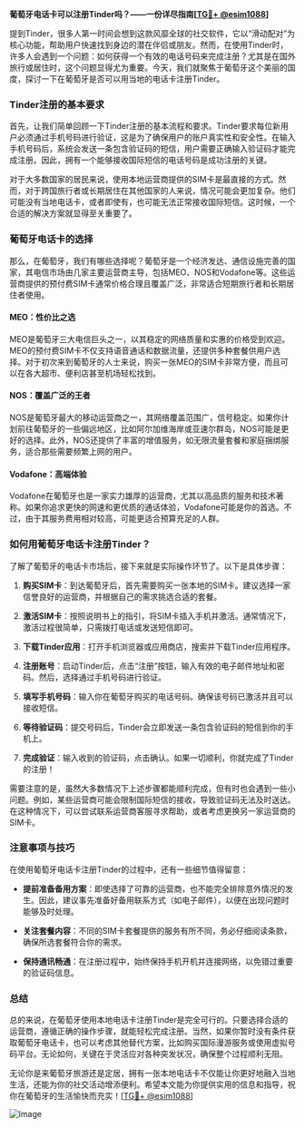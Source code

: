 **葡萄牙电话卡可以注册Tinder吗？——一份详尽指南[[TG💪+ @esim1088](https://t.me/s/esim1088)]**

提到Tinder，很多人第一时间会想到这款风靡全球的社交软件，它以“滑动配对”为核心功能，帮助用户快速找到身边的潜在伴侣或朋友。然而，在使用Tinder时，许多人会遇到一个问题：如何获得一个有效的电话号码来完成注册？尤其是在国外旅行或居住时，这个问题显得尤为重要。今天，我们就聚焦于葡萄牙这个美丽的国度，探讨一下在葡萄牙是否可以用当地的电话卡注册Tinder。

### Tinder注册的基本要求

首先，让我们简单回顾一下Tinder注册的基本流程和要求。Tinder要求每位新用户必须通过手机号码进行验证，这是为了确保用户的账户真实性和安全性。在输入手机号码后，系统会发送一条包含验证码的短信，用户需要正确输入验证码才能完成注册。因此，拥有一个能够接收国际短信的电话号码是成功注册的关键。

对于大多数国家的居民来说，使用本地运营商提供的SIM卡是最直接的方式。然而，对于跨国旅行者或长期居住在其他国家的人来说，情况可能会更加复杂。他们可能没有当地电话卡，或者即使有，也可能无法正常接收国际短信。这时候，一个合适的解决方案就显得至关重要了。

### 葡萄牙电话卡的选择

那么，在葡萄牙，我们有哪些选择呢？葡萄牙是一个经济发达、通信设施完善的国家，其电信市场由几家主要运营商主导，包括MEO、NOS和Vodafone等。这些运营商提供的预付费SIM卡通常价格合理且覆盖广泛，非常适合短期旅行者和长期居住者使用。

#### MEO：性价比之选

MEO是葡萄牙三大电信巨头之一，以其稳定的网络质量和实惠的价格受到欢迎。MEO的预付费SIM卡不仅支持语音通话和数据流量，还提供多种套餐供用户选择。对于初次来到葡萄牙的人士来说，购买一张MEO的SIM卡非常方便，而且可以在各大超市、便利店甚至机场轻松找到。

#### NOS：覆盖广泛的王者

NOS是葡萄牙最大的移动运营商之一，其网络覆盖范围广，信号稳定。如果你计划前往葡萄牙的一些偏远地区，比如阿尔加维海岸或亚速尔群岛，NOS可能是更好的选择。此外，NOS还提供了丰富的增值服务，如无限流量套餐和家庭捆绑服务，适合那些需要频繁上网的用户。

#### Vodafone：高端体验

Vodafone在葡萄牙也是一家实力雄厚的运营商，尤其以高品质的服务和技术著称。如果你追求更快的网速和更优质的通话体验，Vodafone可能是你的首选。不过，由于其服务费用相对较高，可能更适合预算充足的人群。

### 如何用葡萄牙电话卡注册Tinder？

了解了葡萄牙的电话卡市场后，接下来就是实际操作环节了。以下是具体步骤：

1. **购买SIM卡**：到达葡萄牙后，首先需要购买一张本地的SIM卡。建议选择一家信誉良好的运营商，并根据自己的需求挑选合适的套餐。
   
2. **激活SIM卡**：按照说明书上的指引，将SIM卡插入手机并激活。通常情况下，激活过程很简单，只需拨打电话或发送短信即可。

3. **下载Tinder应用**：打开手机浏览器或应用商店，搜索并下载Tinder应用程序。

4. **注册账号**：启动Tinder后，点击“注册”按钮，输入有效的电子邮件地址和密码。然后，选择通过手机号码进行验证。

5. **填写手机号码**：输入你在葡萄牙购买的电话号码。确保该号码已激活并且可以接收短信。

6. **等待验证码**：提交号码后，Tinder会立即发送一条包含验证码的短信到你的手机上。

7. **完成验证**：输入收到的验证码，点击确认。如果一切顺利，你就完成了Tinder的注册！

需要注意的是，虽然大多数情况下上述步骤都能顺利完成，但有时也会遇到一些小问题。例如，某些运营商可能会限制国际短信的接收，导致验证码无法及时送达。在这种情况下，可以尝试联系运营商客服寻求帮助，或者考虑更换另一家运营商的SIM卡。

### 注意事项与技巧

在使用葡萄牙电话卡注册Tinder的过程中，还有一些细节值得留意：

- **提前准备备用方案**：即使选择了可靠的运营商，也不能完全排除意外情况的发生。因此，建议事先准备好备用联系方式（如电子邮件），以便在出现问题时能够及时处理。
  
- **关注套餐内容**：不同的SIM卡套餐提供的服务有所不同，务必仔细阅读条款，确保所选套餐符合你的需求。

- **保持通讯畅通**：在注册过程中，始终保持手机开机并连接网络，以免错过重要的验证码信息。

### 总结

总的来说，在葡萄牙使用本地电话卡注册Tinder是完全可行的。只要选择合适的运营商，遵循正确的操作步骤，就能轻松完成注册。当然，如果你暂时没有条件获取葡萄牙电话卡，也可以考虑其他替代方案，比如购买国际漫游服务或使用虚拟号码平台。无论如何，关键在于灵活应对各种突发状况，确保整个过程顺利无阻。

无论你是来葡萄牙旅游还是定居，拥有一张本地电话卡不仅能让你更好地融入当地生活，还能为你的社交活动增添便利。希望本文能为你提供实用的信息和指导，祝你在葡萄牙的生活愉快而充实！[[TG💪+ @esim1088](https://t.me/s/esim1088)] 

![Image](https://i.postimg.cc/4NQfJmqS/Snipaste-2025-05-13-00-14-12.png)